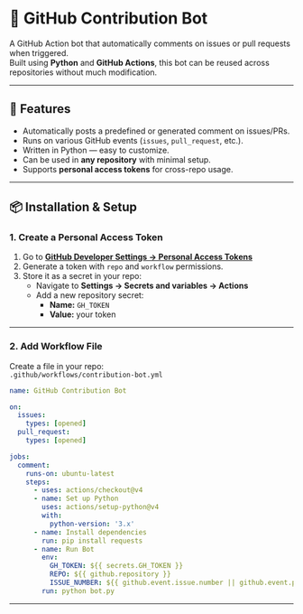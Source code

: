 # 🤖 GitHub Contribution Bot

A GitHub Action bot that automatically comments on issues or pull requests when triggered.  
Built using **Python** and **GitHub Actions**, this bot can be reused across repositories without much modification.

---

## 🚀 Features
- Automatically posts a predefined or generated comment on issues/PRs.
- Runs on various GitHub events (`issues`, `pull_request`, etc.).
- Written in Python — easy to customize.
- Can be used in **any repository** with minimal setup.
- Supports **personal access tokens** for cross-repo usage.

---

## 📦 Installation & Setup

### 1. Create a Personal Access Token
1. Go to **[GitHub Developer Settings → Personal Access Tokens](https://github.com/settings/tokens)**
2. Generate a token with `repo` and `workflow` permissions.
3. Store it as a secret in your repo:  
   - Navigate to **Settings → Secrets and variables → Actions**
   - Add a new repository secret:
     - **Name:** `GH_TOKEN`
     - **Value:** your token

---

### 2. Add Workflow File
Create a file in your repo:  
`.github/workflows/contribution-bot.yml`

```yaml
name: GitHub Contribution Bot

on:
  issues:
    types: [opened]
  pull_request:
    types: [opened]

jobs:
  comment:
    runs-on: ubuntu-latest
    steps:
      - uses: actions/checkout@v4
      - name: Set up Python
        uses: actions/setup-python@v4
        with:
          python-version: '3.x'
      - name: Install dependencies
        run: pip install requests
      - name: Run Bot
        env:
          GH_TOKEN: ${{ secrets.GH_TOKEN }}
          REPO: ${{ github.repository }}
          ISSUE_NUMBER: ${{ github.event.issue.number || github.event.pull_request.number }}
        run: python bot.py
```
---
